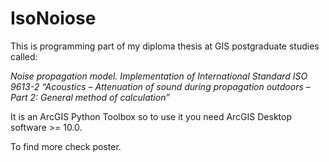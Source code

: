 # IsoNoiose
This is programming part of my diploma thesis at GIS postgraduate studies called:

*Noise propagation model. Implementation of International Standard ISO 9613-2 “Acoustics – Attenuation of sound during propagation outdoors – Part 2: General method of calculation”*

It is an ArcGIS Python Toolbox so to use it you need ArcGIS Desktop software >= 10.0.

To find more check poster.

